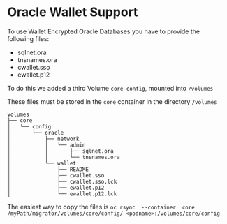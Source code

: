 # Oracle Wallet Support

To use Wallet Encrypted Oracle Databases you have to provide the following files:
- sqlnet.ora
- tnsnames.ora
- cwallet.sso
- ewallet.p12

To do this we added a third Volume `core-config`, mounted into `/volumes`


These files must be stored in the `core` container in the directory `/volumes`
```
volumes
├── core
│   └── config
│       └── oracle
│           ├── network
│           │   └── admin
│           │       ├── sqlnet.ora
│           │       └── tnsnames.ora
│           └── wallet
│               ├── README
│               ├── cwallet.sso
│               ├── cwallet.sso.lck
│               ├── ewallet.p12
│               └── ewallet.p12.lck
```

The easiest way to copy the files is ` oc rsync  --container  core /myPath/migrator/volumes/core/config/ <podname>:/volumes/core/config `
